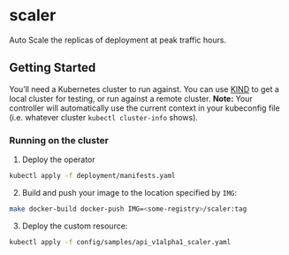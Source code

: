 # scaler
Auto Scale the replicas of deployment at peak traffic hours.

## Getting Started
You’ll need a Kubernetes cluster to run against. You can use [KIND](https://sigs.k8s.io/kind) to get a local cluster for testing, or run against a remote cluster.
**Note:** Your controller will automatically use the current context in your kubeconfig file (i.e. whatever cluster `kubectl cluster-info` shows).

### Running on the cluster
1. Deploy the operator

```sh
kubectl apply -f deployment/manifests.yaml
```

2. Build and push your image to the location specified by `IMG`:

```sh
make docker-build docker-push IMG=<some-registry>/scaler:tag
```

3. Deploy the custom resource:

```sh
kubectl apply -f config/samples/api_v1alpha1_scaler.yaml
```



